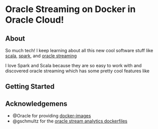 # Oracle Streaming on Docker in Oracle Cloud! 


## About 

So much tech! I keep learning about all this new cool software stuff like 
[scala](https://www.scala-lang.org/), 
[spark](https://spark.apache.org/), and 
[oracle streaming](https://guidoschmutz.wordpress.com/2015/03/29/installing-oracle-stream-explorer-in-a-docker-image/)

I love Spark and Scala because they are so easy to work with
and discovered oracle streaming  which has some pretty cool features like 


## Getting Started


## Acknowledgemens 
* @Oracle for providing [docker-images](https://github.com/oracle/docker-images)
* @gschmultz for the [oracle stream analytics dockerfiles](https://github.com/gschmutz/dockerfiles)
